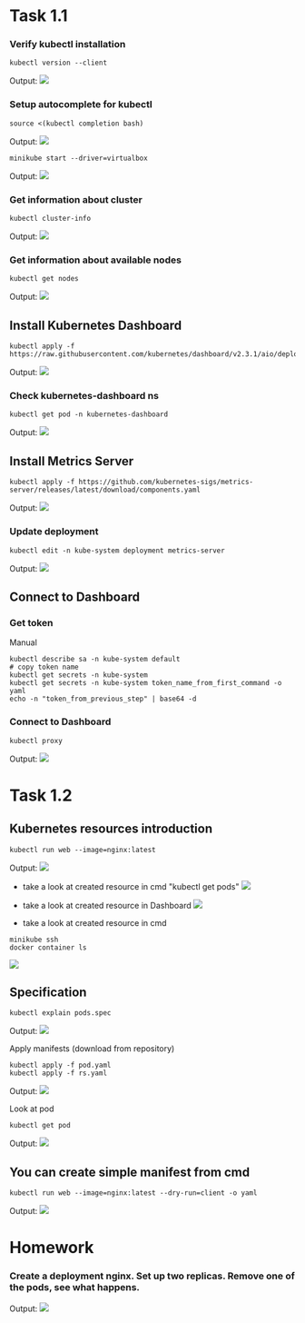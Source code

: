 # Task 1.1

### Verify kubectl installation
```
kubectl version --client
```
Output:
![](img/kubectl_install.png)

### Setup autocomplete for kubectl
```
source <(kubectl completion bash) 
```
Output:
![](img/kubectl_output.png)

```
minikube start --driver=virtualbox
```
Output:
![](img/minikube_vbox.png)

### Get information about cluster
```
kubectl cluster-info
```
Output: 
![](img/minikube_cluster_info.png)

### Get information about available nodes
```
kubectl get nodes
```
Output:
![](img/minikube_nodes.png)

## Install Kubernetes Dashboard
```
kubectl apply -f https://raw.githubusercontent.com/kubernetes/dashboard/v2.3.1/aio/deploy/recommended.yaml
```
Output:
![](img/dashboard.png)

### Check kubernetes-dashboard ns
```
kubectl get pod -n kubernetes-dashboard
```
Output:
![](img/dashboard_pods.png)

## Install Metrics Server
```
kubectl apply -f https://github.com/kubernetes-sigs/metrics-server/releases/latest/download/components.yaml
```
Output:
![](img/metric_server.png)

### Update deployment
```
kubectl edit -n kube-system deployment metrics-server
```
Output:
![](img/metric_server_edit.png)

## Connect to Dashboard

### Get token
   Manual
```
kubectl describe sa -n kube-system default
# copy token name
kubectl get secrets -n kube-system
kubectl get secrets -n kube-system token_name_from_first_command -o yaml
echo -n "token_from_previous_step" | base64 -d
```

### Connect to Dashboard
```
kubectl proxy
```
Output:
![](img/dashboard_in_browser.png)

# Task 1.2
## Kubernetes resources introduction
```
kubectl run web --image=nginx:latest
```
Output:
![](img/run_web.png)

   * take a look at created resource in cmd "kubectl get pods"
![](img/get_pods.png)

   * take a look at created resource in Dashboard
![](img/get_pods_dashboard.png)

  * take a look at created resource in cmd
```
minikube ssh
docker container ls
```
![](img/container_ls.png)

## Specification
```
kubectl explain pods.spec
```
Output:
![](img/specification.png)

   Apply manifests (download from repository)
```
kubectl apply -f pod.yaml
kubectl apply -f rs.yaml
```
Output:
![](img/kubectl_apply.png)

   Look at pod
```
kubectl get pod
```
Output:
![](img/pod_and_rs.png)

## You can create simple manifest from cmd
```
kubectl run web --image=nginx:latest --dry-run=client -o yaml
```
Output:
![](img/manifest_from_cmd.png)

# Homework
### Create a deployment nginx. Set up two replicas. Remove one of the pods, see what happens.
Output:
![](img/hw_fin.png)
